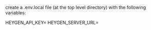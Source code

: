 create a .env.local file (at the top level directory) with the following variables: 

HEYGEN_API_KEY=
HEYGEN_SERVER_URL=